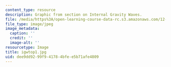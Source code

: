 ```yaml
---
content_type: resource
description: Graphic from section on Internal Gravity Waves.
file: /media/https%3A/open-learning-course-data-rc.s3.amazonaws.com/12-802-wave-motions-in-the-ocean-and-atmosphere-spring-2004/dee9dd9299f941784bfee5b71afe4809_igwtop1.jpg
file_type: image/jpeg
image_metadata:
  caption: ''
  credit: ''
  image-alt: ''
resourcetype: Image
title: igwtop1.jpg
uid: dee9dd92-99f9-4178-4bfe-e5b71afe4809
---
```

